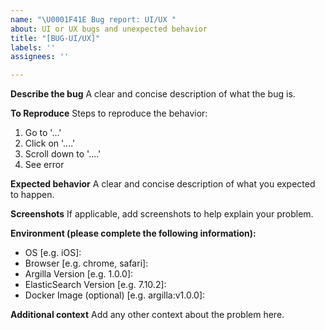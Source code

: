 ```yaml
---
name: "\U0001F41E Bug report: UI/UX "
about: UI or UX bugs and unexpected behavior
title: "[BUG-UI/UX]"
labels: ''
assignees: ''

---
```


<!--  Ask David for help you to contribute https://calendly.com/argilla-office-hours/30min or feel free to submit a pull request straight away: https://github.com/argilla-io/argilla/pulls or  -->

**Describe the bug**
A clear and concise description of what the bug is.

**To Reproduce**
Steps to reproduce the behavior:
1. Go to '...'
2. Click on '....'
3. Scroll down to '....'
4. See error

**Expected behavior**
A clear and concise description of what you expected to happen.

**Screenshots**
If applicable, add screenshots to help explain your problem.

<!-- Since version 1.16.0 you can use `python -m argilla info` command to easily get the used versions -->
**Environment (please complete the following information):**
 - OS [e.g. iOS]:
 - Browser [e.g. chrome, safari]:
 - Argilla Version [e.g. 1.0.0]:
 - ElasticSearch Version [e.g. 7.10.2]:
 - Docker Image (optional) [e.g. argilla:v1.0.0]:

**Additional context**
Add any other context about the problem here.
